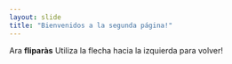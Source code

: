 ```yaml
---
layout: slide
title: "Bienvenidos a la segunda página!"
---
```

Ara **fliparàs**
Utiliza la flecha hacia la izquierda para volver!
